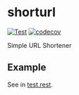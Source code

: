 # shorturl


[![Test](https://github.com/ivanglie/shorturl/actions/workflows/test.yml/badge.svg)](https://github.com/ivanglie/shorturl/actions/workflows/test.yml)
[![codecov](https://codecov.io/gh/ivanglie/shorturl/branch/master/graph/badge.svg)](https://codecov.io/gh/ivanglie/shorturl)

Simple URL Shortener

## Example

See in [test.rest](./test/test.rest).